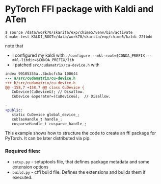 # PyTorch FFI package with Kaldi and ATen

``` console
$ source /data/work70/skarita/exp/chime5/venv/bin/activate
$ make test KALDI_ROOT=/data/work70/skarita/exp/chime5/kaldi-22fbdd
```

note that 
- I configured my kaldi with `./configure --mkl-root=$CONDA_PREFIX --mkl-libdir=$CONDA_PREFIX/lib`
- I patched `src/cudamatrix/cu-device.h` with

``` diff
index 99105355a..3bcbcfc5a 100644
--- a/src/cudamatrix/cu-device.h
+++ b/src/cudamatrix/cu-device.h
@@ -158,7 +158,7 @@ class CuDevice {
   CuDevice(CuDevice&); // Disallow.
   CuDevice &operator=(CuDevice&);  // Disallow.
 
-
+public:
   static CuDevice global_device_;
   cublasHandle_t handle_;
   cusparseHandle_t cusparse_handle_;
```

This example shows how to structure the code to create an ffi package for
PyTorch. It can be later distributed via pip.

### Required files:

* `setup.py` - setuptools file, that defines package metadata and some extension
    options
* `build.py` - cffi build file. Defines the extensions and builds
    them if executed.

